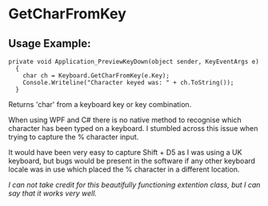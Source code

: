 # GetCharFromKey

## Usage Example:

```
private void Application_PreviewKeyDown(object sender, KeyEventArgs e)
  {
    char ch = Keyboard.GetCharFromKey(e.Key);
    Console.Writeline("Character keyed was: " + ch.ToString());
  }
```

Returns 'char' from a keyboard key or key combination.

When using WPF and C# there is no native method to recognise which character has been typed on a keyboard. I stumbled across this issue when trying to capture the % character input.

It would have been very easy to capture Shift + D5 as I was using a UK keyboard, but bugs would be present in the software if any other keyboard locale was in use which placed the % character in a different location.

*I can not take credit for this beautifully functioning extention class, but I can say that it works very well.*
